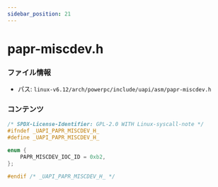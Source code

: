 ```yaml
---
sidebar_position: 21
---
```

# papr-miscdev.h

### ファイル情報

- パス: `linux-v6.12/arch/powerpc/include/uapi/asm/papr-miscdev.h`

### コンテンツ

```h
/* SPDX-License-Identifier: GPL-2.0 WITH Linux-syscall-note */
#ifndef _UAPI_PAPR_MISCDEV_H_
#define _UAPI_PAPR_MISCDEV_H_

enum {
	PAPR_MISCDEV_IOC_ID = 0xb2,
};

#endif /* _UAPI_PAPR_MISCDEV_H_ */

```
